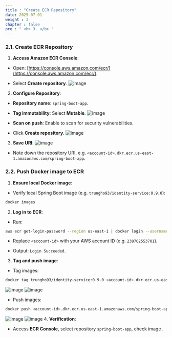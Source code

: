 ```yaml
---
title : "Create ECR Repository"
date: 2025-07-01
weight : 3
chapter : false
pre : " <b> 3. </b> "
---
```


### 2.1. Create ECR Repository

1. **Access Amazon ECR Console**:

- Open: [https://console.aws.amazon.com/ecr/](https://console.aws.amazon.com/ecr/).

- Select **Create repository**.
![image](/images/push_image/screenshot_1752393032.png)
2. **Configure Repository**:

- **Repository name**: `spring-boot-app`.

- **Tag immutability**: Select **Mutable**.
![image](/images/push_image/screenshot_1752393109.png)
- **Scan on push**: Enable to scan for security vulnerabilities.

- Click **Create repository**.
![image](/images/push_image/screenshot_1752393166.png)
3. **Save URI**:
![image](/images/push_image/screenshot_1752393208.png)
- Note down the repository URI, e.g. `<account-id>.dkr.ecr.us-east-1.amazonaws.com/spring-boot-app`.

### 2.2. Push Docker image to ECR

1. **Ensure local Docker image**:

- Verify local Spring Boot image (e.g. `trungho93/identity-service:0.9.0`):
```bash
docker images
```

2. **Log in to ECR**:

- Run:
```bash
aws ecr get-login-password --region us-east-1 | docker login --username AWS --password-stdin <account-id>.dkr.ecr.us-east-1.amazonaws.com
```
- Replace `<account-id>` with your AWS account ID (e.g. `238702553701`).

- Output: `Login Succeeded`.

3. **Tag and push image**: 
- Tag images: 
```bash 
docker tag trungho93/identity-service:0.9.0 <account-id>.dkr.ecr.us-east-1.amazonaws.com/spring-boot-app:latest 
``` 
![image](/images/push_image/screenshot_1752393376.png)
![image](/images/push_image/screenshot_1752393426.png)
- Push images: 
```bash 
docker push <account-id>.dkr.ecr.us-east-1.amazonaws.com/spring-boot-app:latest 
```

![image](/images/push_image/screenshot_1752393822.png)
![image](/images/push_image/screenshot_1752393914.png)
4. **Verification**: 
- Access **ECR Console**, select repository `spring-boot-app`, check image .